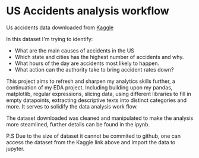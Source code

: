 # US Accidents analysis workflow

Us accidents data downloaded from [Kaggle](https://www.kaggle.com/datasets/sobhanmoosavi/us-accidents)

In this dataset I'm trying to identify:
- What are the main causes of accidents in the US
- Which state and cities has the highest number of accidents and why.
- What hours of the day are accidents most likely to happen.
- What action can the authority take to bring accident rates down?

This project aims to refresh and sharpen my analytics skills further, a continuation of my EDA project. Including building upon my pandas, matplotlib, regular expressions, slicing data, using different libraries to fill in empty datapoints, extracting descriptive texts into distinct categories and more. It serves to solidify the data analysis work flow.

The dataset downloaded was cleaned and manipulated to make the analysis more steamlined, further details can be found in the ipynb.

P.S Due to the size of dataset it cannot be commited to github, one can access the dataset from the Kaggle link above and import the data to jupyter.
